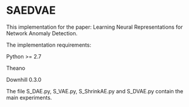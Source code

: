 # SAEDVAE
This implementation for the paper: Learning Neural Representations for Network Anomaly Detection.

The implementation requirements:

Python >= 2.7

Theano

Downhill 0.3.0

The file S_DAE.py, S_VAE.py, S_ShrinkAE.py and S_DVAE.py contain the main experiments.
